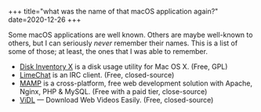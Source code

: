 +++
title="what was the name of that macOS application again?"
date=2020-12-26
+++

Some macOS applications are well known.  Others are maybe well-known to others, but I can seriously _never_ remember their names.  This is a list of some of those; at least, the ones that I was able to remember.

* [Disk Inventory X](http://www.derlien.com/) is a disk usage utility for Mac OS X. (Free, GPL)
* [LimeChat](http://limechat.net/mac/) is an IRC client. (Free, closed-source)
* [MAMP](https://www.mamp.info/en/mamp/mac/) is a cross-platform, free web development solution with Apache, Nginx, PHP & MySQL.  (Free with a paid tier, close-source)
* [ViDL](https://omz-software.com/vidl/) — Download Web Videos Easily. (Free, closed-source)
